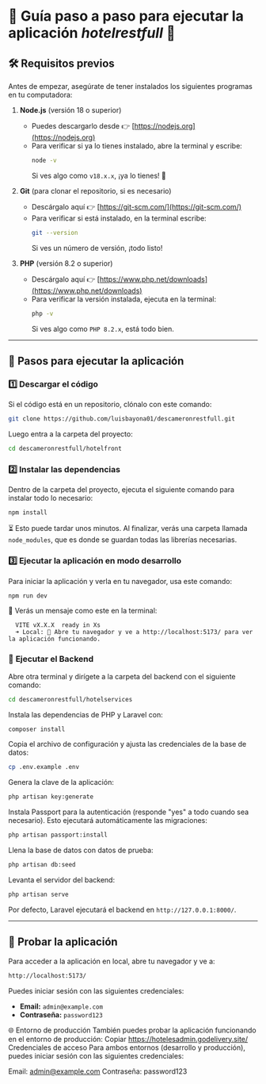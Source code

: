 # 📖 Guía paso a paso para ejecutar la aplicación *hotelrestfull* 🏨

## 🛠️ **Requisitos previos**

Antes de empezar, asegúrate de tener instalados los siguientes programas en tu computadora:

1. **Node.js** (versión 18 o superior)

   - Puedes descargarlo desde 👉 [https://nodejs.org](https://nodejs.org)
   - Para verificar si ya lo tienes instalado, abre la terminal y escribe:
     ```sh
     node -v
     ```
     Si ves algo como `v18.x.x`, ¡ya lo tienes! 🎉

2. **Git** (para clonar el repositorio, si es necesario)

   - Descárgalo aquí 👉 [https://git-scm.com/](https://git-scm.com/)
   - Para verificar si está instalado, en la terminal escribe:
     ```sh
     git --version
     ```
     Si ves un número de versión, ¡todo listo!

3. **PHP** (versión 8.2 o superior)

   - Descárgalo aquí 👉 [https://www.php.net/downloads](https://www.php.net/downloads)
   - Para verificar la versión instalada, ejecuta en la terminal:
     ```sh
     php -v
     ```
     Si ves algo como `PHP 8.2.x`, está todo bien.

---

## 🚀 **Pasos para ejecutar la aplicación**

### 1️⃣ **Descargar el código**

Si el código está en un repositorio, clónalo con este comando:

```sh
git clone https://github.com/luisbayona01/descameronrestfull.git
```

Luego entra a la carpeta del proyecto:

```sh
cd descameronrestfull/hotelfront
```

### 2️⃣ **Instalar las dependencias**

Dentro de la carpeta del proyecto, ejecuta el siguiente comando para instalar todo lo necesario:

```sh
npm install
```

⏳ Esto puede tardar unos minutos. Al finalizar, verás una carpeta llamada `node_modules`, que es donde se guardan todas las librerías necesarias.

### 3️⃣ **Ejecutar la aplicación en modo desarrollo**

Para iniciar la aplicación y verla en tu navegador, usa este comando:

```sh
npm run dev
```

🔹 Verás un mensaje como este en la terminal:

```
  VITE vX.X.X  ready in Xs
  ➜ Local: 📌 Abre tu navegador y ve a http://localhost:5173/ para ver la aplicación funcionando.
```

### 🔹 **Ejecutar el Backend**

Abre otra terminal y dirígete a la carpeta del backend con el siguiente comando:

```sh
cd descameronrestfull/hotelservices
```

Instala las dependencias de PHP y Laravel con:

```sh
composer install
```

Copia el archivo de configuración y ajusta las credenciales de la base de datos:

```sh
cp .env.example .env
```

Genera la clave de la aplicación:

```sh
php artisan key:generate
```

Instala Passport para la autenticación (responde "yes" a todo cuando sea necesario). Esto ejecutará automáticamente las migraciones:

```sh
php artisan passport:install
```

Llena la base de datos con datos de prueba:

```sh
php artisan db:seed
```

Levanta el servidor del backend:

```sh
php artisan serve
```

Por defecto, Laravel ejecutará el backend en `http://127.0.0.1:8000/`.

---

## 🔹 **Probar la aplicación**

Para acceder a la aplicación en local, abre tu navegador y ve a:

```sh
http://localhost:5173/
```

Puedes iniciar sesión con las siguientes credenciales:

- **Email:** `admin@example.com`
- **Contraseña:** `password123`

🌐 Entorno de producción
También puedes probar la aplicación funcionando en el entorno de producción:
 Copiar https://hotelesadmin.godelivery.site/
Credenciales de acceso
Para ambos entornos (desarrollo y producción), puedes iniciar sesión con las siguientes credenciales:

Email: admin@example.com
Contraseña: password123


